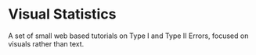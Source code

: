# Visual Statistics
A set of small web based tutorials on Type I and Type II Errors, focused on visuals rather than text.
